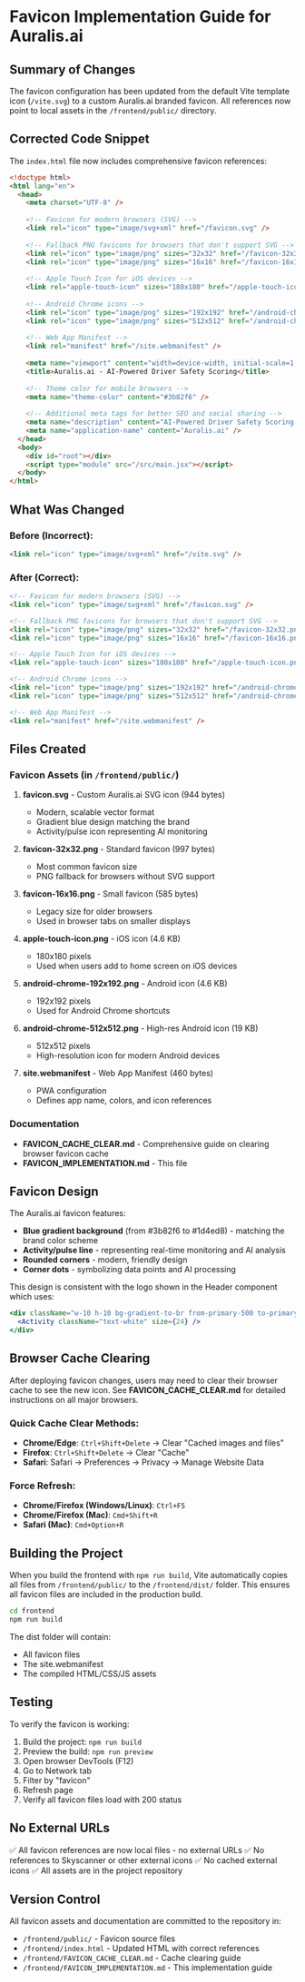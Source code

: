 # Favicon Implementation Guide for Auralis.ai

## Summary of Changes

The favicon configuration has been updated from the default Vite template icon (`/vite.svg`) to a custom Auralis.ai branded favicon. All references now point to local assets in the `/frontend/public/` directory.

## Corrected Code Snippet

The `index.html` file now includes comprehensive favicon references:

```html
<!doctype html>
<html lang="en">
  <head>
    <meta charset="UTF-8" />
    
    <!-- Favicon for modern browsers (SVG) -->
    <link rel="icon" type="image/svg+xml" href="/favicon.svg" />
    
    <!-- Fallback PNG favicons for browsers that don't support SVG -->
    <link rel="icon" type="image/png" sizes="32x32" href="/favicon-32x32.png" />
    <link rel="icon" type="image/png" sizes="16x16" href="/favicon-16x16.png" />
    
    <!-- Apple Touch Icon for iOS devices -->
    <link rel="apple-touch-icon" sizes="180x180" href="/apple-touch-icon.png" />
    
    <!-- Android Chrome icons -->
    <link rel="icon" type="image/png" sizes="192x192" href="/android-chrome-192x192.png" />
    <link rel="icon" type="image/png" sizes="512x512" href="/android-chrome-512x512.png" />
    
    <!-- Web App Manifest -->
    <link rel="manifest" href="/site.webmanifest" />
    
    <meta name="viewport" content="width=device-width, initial-scale=1.0" />
    <title>Auralis.ai - AI-Powered Driver Safety Scoring</title>
    
    <!-- Theme color for mobile browsers -->
    <meta name="theme-color" content="#3b82f6" />
    
    <!-- Additional meta tags for better SEO and social sharing -->
    <meta name="description" content="AI-Powered Driver Safety Scoring System - Real-time driving behavior analysis and safety feedback" />
    <meta name="application-name" content="Auralis.ai" />
  </head>
  <body>
    <div id="root"></div>
    <script type="module" src="/src/main.jsx"></script>
  </body>
</html>
```

## What Was Changed

### Before (Incorrect):
```html
<link rel="icon" type="image/svg+xml" href="/vite.svg" />
```

### After (Correct):
```html
<!-- Favicon for modern browsers (SVG) -->
<link rel="icon" type="image/svg+xml" href="/favicon.svg" />

<!-- Fallback PNG favicons for browsers that don't support SVG -->
<link rel="icon" type="image/png" sizes="32x32" href="/favicon-32x32.png" />
<link rel="icon" type="image/png" sizes="16x16" href="/favicon-16x16.png" />

<!-- Apple Touch Icon for iOS devices -->
<link rel="apple-touch-icon" sizes="180x180" href="/apple-touch-icon.png" />

<!-- Android Chrome icons -->
<link rel="icon" type="image/png" sizes="192x192" href="/android-chrome-192x192.png" />
<link rel="icon" type="image/png" sizes="512x512" href="/android-chrome-512x512.png" />

<!-- Web App Manifest -->
<link rel="manifest" href="/site.webmanifest" />
```

## Files Created

### Favicon Assets (in `/frontend/public/`)
1. **favicon.svg** - Custom Auralis.ai SVG icon (944 bytes)
   - Modern, scalable vector format
   - Gradient blue design matching the brand
   - Activity/pulse icon representing AI monitoring
   
2. **favicon-32x32.png** - Standard favicon (997 bytes)
   - Most common favicon size
   - PNG fallback for browsers without SVG support

3. **favicon-16x16.png** - Small favicon (585 bytes)
   - Legacy size for older browsers
   - Used in browser tabs on smaller displays

4. **apple-touch-icon.png** - iOS icon (4.6 KB)
   - 180x180 pixels
   - Used when users add to home screen on iOS devices

5. **android-chrome-192x192.png** - Android icon (4.6 KB)
   - 192x192 pixels
   - Used for Android Chrome shortcuts

6. **android-chrome-512x512.png** - High-res Android icon (19 KB)
   - 512x512 pixels
   - High-resolution icon for modern Android devices

7. **site.webmanifest** - Web App Manifest (460 bytes)
   - PWA configuration
   - Defines app name, colors, and icon references

### Documentation
- **FAVICON_CACHE_CLEAR.md** - Comprehensive guide on clearing browser favicon cache
- **FAVICON_IMPLEMENTATION.md** - This file

## Favicon Design

The Auralis.ai favicon features:
- **Blue gradient background** (from #3b82f6 to #1d4ed8) - matching the brand color scheme
- **Activity/pulse line** - representing real-time monitoring and AI analysis
- **Rounded corners** - modern, friendly design
- **Corner dots** - symbolizing data points and AI processing

This design is consistent with the logo shown in the Header component which uses:
```jsx
<div className="w-10 h-10 bg-gradient-to-br from-primary-500 to-primary-700 rounded-lg flex items-center justify-center">
  <Activity className="text-white" size={24} />
</div>
```

## Browser Cache Clearing

After deploying favicon changes, users may need to clear their browser cache to see the new icon. See **FAVICON_CACHE_CLEAR.md** for detailed instructions on all major browsers.

### Quick Cache Clear Methods:
- **Chrome/Edge**: `Ctrl+Shift+Delete` → Clear "Cached images and files"
- **Firefox**: `Ctrl+Shift+Delete` → Clear "Cache"
- **Safari**: Safari → Preferences → Privacy → Manage Website Data

### Force Refresh:
- **Chrome/Firefox (Windows/Linux)**: `Ctrl+F5`
- **Chrome/Firefox (Mac)**: `Cmd+Shift+R`
- **Safari (Mac)**: `Cmd+Option+R`

## Building the Project

When you build the frontend with `npm run build`, Vite automatically copies all files from `/frontend/public/` to the `/frontend/dist/` folder. This ensures all favicon files are included in the production build.

```bash
cd frontend
npm run build
```

The dist folder will contain:
- All favicon files
- The site.webmanifest
- The compiled HTML/CSS/JS assets

## Testing

To verify the favicon is working:
1. Build the project: `npm run build`
2. Preview the build: `npm run preview`
3. Open browser DevTools (F12)
4. Go to Network tab
5. Filter by "favicon"
6. Refresh page
7. Verify all favicon files load with 200 status

## No External URLs

✅ All favicon references are now local files - no external URLs
✅ No references to Skyscanner or other external icons
✅ No cached external icons
✅ All assets are in the project repository

## Version Control

All favicon assets and documentation are committed to the repository in:
- `/frontend/public/` - Favicon source files
- `/frontend/index.html` - Updated HTML with correct references
- `/frontend/FAVICON_CACHE_CLEAR.md` - Cache clearing guide
- `/frontend/FAVICON_IMPLEMENTATION.md` - This implementation guide
